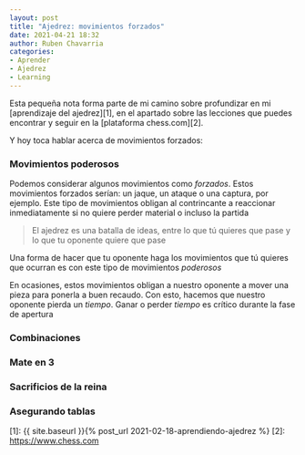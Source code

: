 ```yaml
---
layout: post
title: "Ajedrez: movimientos forzados"
date: 2021-04-21 18:32
author: Ruben Chavarria
categories: 
- Aprender
- Ajedrez
- Learning
---
```


Esta pequeña nota forma parte de mi camino sobre profundizar en mi
[aprendizaje del ajedrez][1], en el apartado sobre las lecciones que puedes
encontrar y seguir en la [plataforma chess.com][2].

Y hoy toca hablar acerca de movimientos forzados:

<!-- more -->

### Movimientos poderosos

Podemos considerar algunos movimientos como *forzados*. Estos movimientos forzados
serían: un jaque, un ataque o una captura, por ejemplo. Este tipo de movimientos
obligan al contrincante a reaccionar inmediatamente si no quiere perder material
o incluso la partida

> El ajedrez es una batalla de ideas, entre lo que tú quieres que pase y lo que
tu oponente quiere que pase

Una forma de hacer que tu oponente haga los movimientos que tú quieres que
ocurran es con este tipo de movimientos *poderosos*

En ocasiones, estos movimientos obligan a nuestro oponente a mover una pieza para
ponerla a buen recaudo. Con esto, hacemos que nuestro oponente pierda un
*tiempo*. Ganar o perder *tiempo* es crítico durante la fase de apertura

### Combinaciones
### Mate en 3
### Sacrificios de la reina
### Asegurando tablas

[1]: {{ site.baseurl }}{% post_url 2021-02-18-aprendiendo-ajedrez %}
[2]: https://www.chess.com
